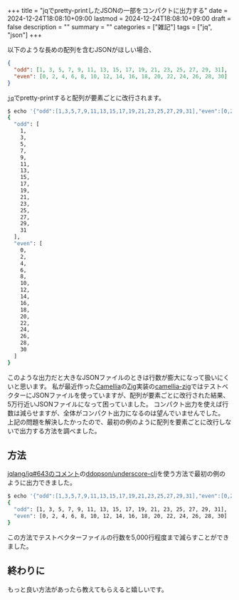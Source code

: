 +++
title = "jqでpretty-printしたJSONの一部をコンパクトに出力する"
date = 2024-12-24T18:08:10+09:00
lastmod = 2024-12-24T18:08:10+09:00
draft = false
description = ""
summary = ""
categories = ["雑記"]
tags = ["jq", "json"]
+++

以下のような長めの配列を含むJSONがほしい場合、

```json
{
  "odd": [1, 3, 5, 7, 9, 11, 13, 15, 17, 19, 21, 23, 25, 27, 29, 31],
  "even": [0, 2, 4, 6, 8, 10, 12, 14, 16, 18, 20, 22, 24, 26, 28, 30]
}
```

[`jq`](https://jqlang.github.io/jq/)でpretty-printすると配列が要素ごとに改行されます。

```sh
$ echo '{"odd":[1,3,5,7,9,11,13,15,17,19,21,23,25,27,29,31],"even":[0,2,4,6,8,10,12,14,16,18,20,22,24,26,28,30]}' | jq
{
  "odd": [
    1,
    3,
    5,
    7,
    9,
    11,
    13,
    15,
    17,
    19,
    21,
    23,
    25,
    27,
    29,
    31
  ],
  "even": [
    0,
    2,
    4,
    6,
    8,
    10,
    12,
    14,
    16,
    18,
    20,
    22,
    24,
    26,
    28,
    30
  ]
}
```

このような出力だと大きなJSONファイルのときは行数が膨大になって扱いにくいと思います。
私が最近作った[Camellia](https://info.isl.ntt.co.jp/crypt/camellia/)の[Zig](https://ziglang.org/)実装の[camellia-zig](https://github.com/sorairolake/camellia-zig)ではテストベクターにJSONファイルを使っていますが、配列が要素ごとに改行された結果、5万行近いJSONファイルになって困っていました。
コンパクト出力を使えば行数は減らせますが、全体がコンパクト出力になるのは望んでいませんでした。
上記の問題を解決したかったので、最初の例のように配列を要素ごとに改行しないで出力する方法を調べました。

## 方法

[jqlang/jq#643のコメント](https://github.com/jqlang/jq/issues/643#issuecomment-392640310)の[ddopson/underscore-cli](https://github.com/ddopson/underscore-cli)を使う方法で最初の例のように出力できました。

```sh
$ echo '{"odd":[1,3,5,7,9,11,13,15,17,19,21,23,25,27,29,31],"even":[0,2,4,6,8,10,12,14,16,18,20,22,24,26,28,30]}' | jq | npx underscore pretty --outfmt json
{
  "odd": [1, 3, 5, 7, 9, 11, 13, 15, 17, 19, 21, 23, 25, 27, 29, 31],
  "even": [0, 2, 4, 6, 8, 10, 12, 14, 16, 18, 20, 22, 24, 26, 28, 30]
}
```

この方法でテストベクターファイルの行数を5,000行程度まで減らすことができました。

## 終わりに

もっと良い方法があったら教えてもらえると嬉しいです。
